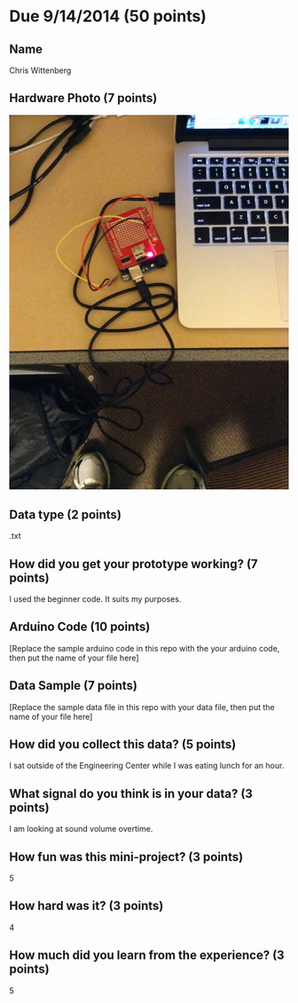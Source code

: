 # Due 9/14/2014  (50 points)


## Name
Chris Wittenberg

## Hardware Photo (7 points)

![image](arduino.png?raw=true)

## Data type (2 points) 
.txt

## How did you get your prototype working? (7 points)
I used the beginner code. It suits my purposes. 

## Arduino Code (10 points)
[Replace the sample arduino code in this repo with the your arduino code, then put the name of your file here]

## Data Sample (7 points)
[Replace the sample data file in this repo with your data file, then put the name of your file here]

## How did you collect this data? (5 points)
I sat outside of the Engineering Center while I was eating lunch for an hour. 

## What signal do you think is in your data? (3 points)
I am looking at sound volume overtime. 

## How fun was this mini-project? (3 points)
5

## How hard was it? (3 points)
4

## How much did you learn from the experience? (3 points)
5

